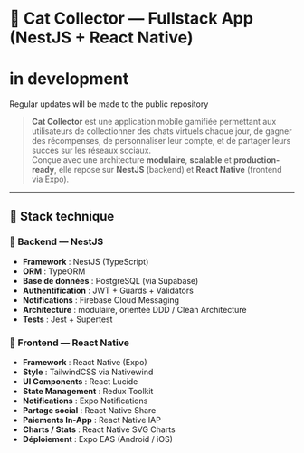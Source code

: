 # 🐾 Cat Collector — Fullstack App (NestJS + React Native)

# in development 
Regular updates will be made to the public repository


> **Cat Collector** est une application mobile gamifiée permettant aux utilisateurs de collectionner des chats virtuels chaque jour, de gagner des récompenses, de personnaliser leur compte, et de partager leurs succès sur les réseaux sociaux.  
> Conçue avec une architecture **modulaire**, **scalable** et **production-ready**, elle repose sur **NestJS** (backend) et **React Native** (frontend via Expo).

---

## 🚀 Stack technique

### 🧠 Backend — NestJS
- **Framework** : NestJS (TypeScript)
- **ORM** : TypeORM  
- **Base de données** : PostgreSQL (via Supabase)
- **Authentification** : JWT + Guards + Validators
- **Notifications** : Firebase Cloud Messaging
- **Architecture** : modulaire, orientée DDD / Clean Architecture
- **Tests** : Jest + Supertest

### 📱 Frontend — React Native
- **Framework** : React Native (Expo)
- **Style** : TailwindCSS via Nativewind  
- **UI Components** : React Lucide  
- **State Management** : Redux Toolkit  
- **Notifications** : Expo Notifications  
- **Partage social** : React Native Share  
- **Paiements In-App** : React Native IAP  
- **Charts / Stats** : React Native SVG Charts  
- **Déploiement** : Expo EAS (Android / iOS)
